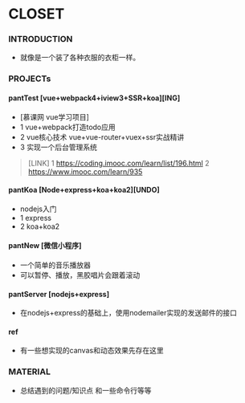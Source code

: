
# CLOSET

### INTRODUCTION
+ 就像是一个装了各种衣服的衣柜一样。


### PROJECTs

#### pantTest [vue+webpack4+iview3+SSR+koa][ING]
+ [慕课网 vue学习项目]
+ 1 vue+webpack打造todo应用
+ 2 vue核心技术 vue+vue-router+vuex+ssr实战精讲
+ 3 实现一个后台管理系统
> [LINK]
> 1 https://coding.imooc.com/learn/list/196.html
> 2 https://www.imooc.com/learn/935


#### pantKoa [Node+express+koa+koa2][UNDO]
+ nodejs入门
+ 1 express
+ 2 koa+koa2

#### pantNew [微信小程序]
+ 一个简单的音乐播放器
+ 可以暂停、播放，黑胶唱片会跟着滚动

#### pantServer [nodejs+express]
+ 在nodejs+express的基础上，使用nodemailer实现的发送邮件的接口

#### ref 
+ 有一些想实现的canvas和动态效果先存在这里




### MATERIAL
+ 总结遇到的问题/知识点 和一些命令行等等

